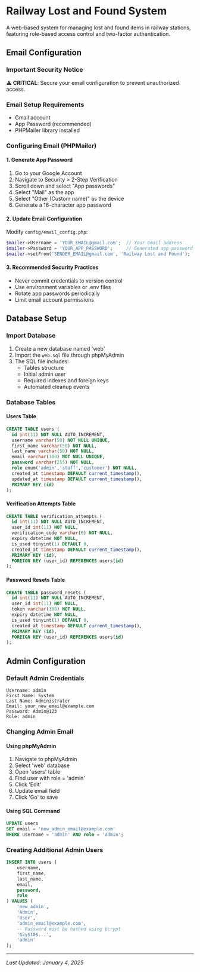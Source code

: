 # Railway Lost and Found System

A web-based system for managing lost and found items in railway stations, featuring role-based access control and two-factor authentication.


## Email Configuration

### Important Security Notice
⚠️ **CRITICAL**: Secure your email configuration to prevent unauthorized access.

### Email Setup Requirements
- Gmail account
- App Password (recommended)
- PHPMailer library installed

### Configuring Email (PHPMailer)

#### 1. Generate App Password
1. Go to your Google Account
2. Navigate to Security > 2-Step Verification
3. Scroll down and select "App passwords"
4. Select "Mail" as the app
5. Select "Other (Custom name)" as the device
6. Generate a 16-character app password

#### 2. Update Email Configuration
Modify `config/email_config.php`:
```php
$mailer->Username = 'YOUR_EMAIL@gmail.com';  // Your Gmail address
$mailer->Password = 'YOUR_APP_PASSWORD';     // Generated app password
$mailer->setFrom('SENDER_EMAIL@gmail.com', 'Railway Lost and Found');
```

#### 3. Recommended Security Practices
- Never commit credentials to version control
- Use environment variables or .env files
- Rotate app passwords periodically
- Limit email account permissions

## Database Setup

### Import Database
1. Create a new database named 'web'
2. Import the `web.sql` file through phpMyAdmin
3. The SQL file includes:
   - Tables structure
   - Initial admin user
   - Required indexes and foreign keys
   - Automated cleanup events

### Database Tables

#### Users Table
```sql
CREATE TABLE users (
  id int(11) NOT NULL AUTO_INCREMENT,
  username varchar(50) NOT NULL UNIQUE,
  first_name varchar(50) NOT NULL,
  last_name varchar(50) NOT NULL,
  email varchar(100) NOT NULL UNIQUE,
  password varchar(255) NOT NULL,
  role enum('admin','staff','customer') NOT NULL,
  created_at timestamp DEFAULT current_timestamp(),
  updated_at timestamp DEFAULT current_timestamp(),
  PRIMARY KEY (id)
);
```

#### Verification Attempts Table
```sql
CREATE TABLE verification_attempts (
  id int(11) NOT NULL AUTO_INCREMENT,
  user_id int(11) NOT NULL,
  verification_code varchar(6) NOT NULL,
  expiry datetime NOT NULL,
  is_used tinyint(1) DEFAULT 0,
  created_at timestamp DEFAULT current_timestamp(),
  PRIMARY KEY (id),
  FOREIGN KEY (user_id) REFERENCES users(id)
);
```

#### Password Resets Table
```sql
CREATE TABLE password_resets (
  id int(11) NOT NULL AUTO_INCREMENT,
  user_id int(11) NOT NULL,
  token varchar(100) NOT NULL,
  expiry datetime NOT NULL,
  is_used tinyint(1) DEFAULT 0,
  created_at timestamp DEFAULT current_timestamp(),
  PRIMARY KEY (id),
  FOREIGN KEY (user_id) REFERENCES users(id)
);
```

## Admin Configuration

### Default Admin Credentials
```
Username: admin
First Name: System
Last Name: Administrator
Email: your_new_email@example.com
Password: Admin@123
Role: admin
```

### Changing Admin Email

#### Using phpMyAdmin
1. Navigate to phpMyAdmin
2. Select 'web' database
3. Open 'users' table
4. Find user with role = 'admin'
5. Click 'Edit'
6. Update email field
7. Click 'Go' to save

#### Using SQL Command
```sql
UPDATE users 
SET email = 'new_admin_email@example.com' 
WHERE username = 'admin' AND role = 'admin';
```

### Creating Additional Admin Users
```sql
INSERT INTO users (
    username, 
    first_name,
    last_name,
    email, 
    password, 
    role
) VALUES (
    'new_admin',
    'Admin',
    'User',
    'admin_email@example.com',
    -- Password must be hashed using bcrypt
    '$2y$10$...',  
    'admin'
);
```

---
*Last Updated: January 4, 2025*
